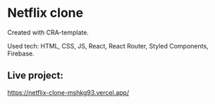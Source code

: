 # Netflix clone

Created with CRA-template.

Used tech:
HTML, CSS, JS, React, React Router, Styled Components, Firebase.

## Live project:

https://netflix-clone-mshkg93.vercel.app/
